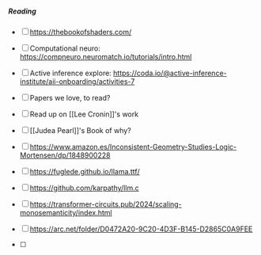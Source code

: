 
##### Reading  
- [ ] https://thebookofshaders.com/
- [ ] Computational neuro: https://compneuro.neuromatch.io/tutorials/intro.html

- [ ] Active inference explore: https://coda.io/@active-inference-institute/aii-onboarding/activities-7

- [ ] Papers we love, to read?  
- [ ] Read up on [[Lee Cronin]]'s work  

- [ ] [[Judea Pearl]]'s Book of why?
- [ ] https://www.amazon.es/Inconsistent-Geometry-Studies-Logic-Mortensen/dp/1848900228


- [ ] https://fuglede.github.io/llama.ttf/
- [ ] https://github.com/karpathy/llm.c
- [ ] https://transformer-circuits.pub/2024/scaling-monosemanticity/index.html
- [ ] https://arc.net/folder/D0472A20-9C20-4D3F-B145-D2865C0A9FEE
- [ ] 